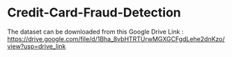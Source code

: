 # Credit-Card-Fraud-Detection


The dataset can be downloaded from this Google Drive Link : https://drive.google.com/file/d/1Bha_8vbHTRTUrwMGXGCFgdLehe2dnKzo/view?usp=drive_link 
